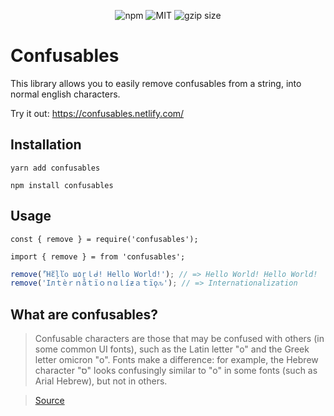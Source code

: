 <p align="center">
<img src="https://img.shields.io/npm/v/confusables.svg?style=flat" alt="npm">
<img src="https://img.shields.io/badge/license-MIT-f1c40f.svg" alt="MIT">
<img src="https://img.badgesize.io/https://unpkg.com/confusables/dist/index.js?compression=gzip" alt="gzip size">
</p>

# Confusables

This library allows you to easily remove confusables from a string, into normal english characters.

Try it out: https://confusables.netlify.com/

## Installation

```
yarn add confusables

npm install confusables
```

## Usage

```
const { remove } = require('confusables');

import { remove } = from 'confusables';
```

```js
remove('Ἢἕļľᦞ ш٥ṟｌᑰ! Hello World!'); // => Hello World! Hello World!
remove('Iлｔèｒｎåｔïｏｎɑｌíƶａｔïǫԉ'); // => Internationalization
```

## What are confusables?

> Confusable characters are those that may be confused with others (in some common UI fonts), such as the Latin letter "o" and the Greek letter omicron "ο". Fonts make a difference: for example, the Hebrew character "ס" looks confusingly similar to "o" in some fonts (such as Arial Hebrew), but not in others.

> [Source](https://unicode.org/cldr/utility/confusables.jsp)
